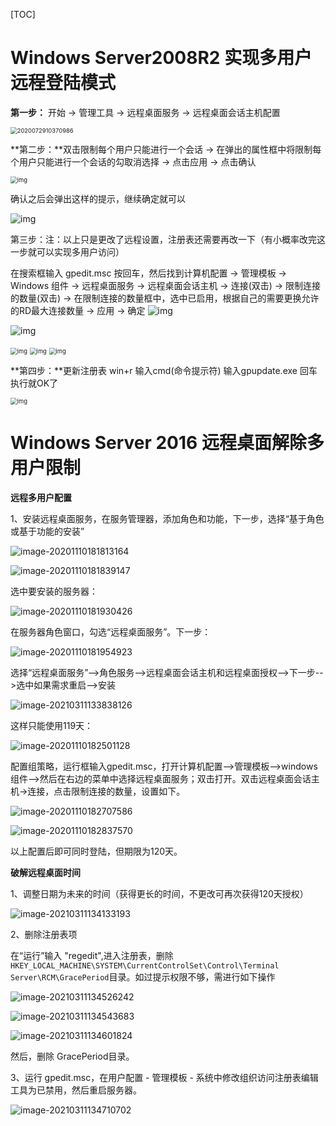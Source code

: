 [TOC]



# Windows Server2008R2 实现多用户远程登陆模式

**第一步：** 开始 → 管理工具 → 远程桌面服务 → 远程桌面会话主机配置

<img src="assets/2020072910370986.png" alt="2020072910370986" style="zoom:67%;" />

**第二步：**双击限制每个用户只能进行一个会话 → 在弹出的属性框中将限制每个用户只能进行一个会话的勾取消选择 → 点击应用 → 点击确认

<img src="assets/20200729104107423.png" alt="img" style="zoom:67%;" />



确认之后会弹出这样的提示，继续确定就可以

![img](assets/20200729104209318.png)



第三步：注：以上只是更改了远程设置，注册表还需要再改一下（有小概率改完这一步就可以实现多用户访问）

在搜索框输入 gpedit.msc  按回车，然后找到计算机配置 → 管理模板 → Windows 组件 → 远程桌面服务 → 远程桌面会话主机 → 连接(双击)  → 限制连接的数量(双击) → 在限制连接的数量框中，选中已启用，根据自己的需要更换允许的RD最大连接数量 → 应用 → 确定
![img](assets/20200729105058849.png)



![img](assets/20200729105336725.png)



<img src="assets/20200729105439659.png" alt="img" style="zoom:67%;" />



<img src="assets/20200729105557319.png" alt="img" style="zoom:67%;" />



<img src="assets/20200729105742851.png" alt="img" style="zoom:67%;" />

**第四步：**更新注册表 win+r 输入cmd(命令提示符)  输入gpupdate.exe 回车执行就OK了

<img src="assets/20200729111612406.png" alt="img" style="zoom:67%;" />





# Windows Server 2016 远程桌面解除多用户限制

**远程多用户配置**

1、安装远程桌面服务，在服务管理器，添加角色和功能，下一步，选择“基于角色或基于功能的安装”

![image-20201110181813164](assets/image-20201110181813164.png)





![image-20201110181839147](assets/image-20201110181839147.png)

选中要安装的服务器：

![image-20201110181930426](assets/image-20201110181930426.png)





在服务器角色窗口，勾选“远程桌面服务”。下一步：

![image-20201110181954923](assets/image-20201110181954923.png)



选择“远程桌面服务”-->角色服务-->远程桌面会话主机和远程桌面授权-->下一步-->选中如果需求重启-->安装

![image-20210311133838126](assets/image-20210311133838126.png)

这样只能使用119天：

![image-20201110182501128](assets/image-20201110182501128.png)

配置组策略，运行框输入gpedit.msc，打开计算机配置–>管理模板—>windows组件—>然后在右边的菜单中选择远程桌面服务；双击打开。双击远程桌面会话主机->连接，点击限制连接的数量，设置如下。

![image-20201110182707586](assets/image-20201110182707586.png)

![image-20201110182837570](assets/image-20201110182837570.png)

以上配置后即可同时登陆，但期限为120天。



**破解远程桌面时间**

1、调整日期为未来的时间（获得更长的时间，不更改可再次获得120天授权）

![image-20210311134133193](assets/image-20210311134133193.png)

2、删除注册表项

在“运行”输入 "regedit",进入注册表，删除`HKEY_LOCAL_MACHINE\SYSTEM\CurrentControlSet\Control\Terminal Server\RCM\GracePeriod`目录。如过提示权限不够，需进行如下操作

![image-20210311134526242](assets/image-20210311134526242.png)

![image-20210311134543683](assets/image-20210311134543683.png)

![image-20210311134601824](assets/image-20210311134601824.png)

然后，删除 GracePeriod目录。

3、运行 gpedit.msc，在用户配置 - 管理模板 - 系统中修改组织访问注册表编辑工具为已禁用，然后重启服务器。

![image-20210311134710702](assets/image-20210311134710702.png)

